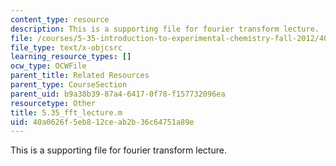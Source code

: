 ```yaml
---
content_type: resource
description: This is a supporting file for fourier transform lecture.
file: /courses/5-35-introduction-to-experimental-chemistry-fall-2012/40a0626f5eb812ceab2b36c64751a89e_5.35_fft_lecture.m
file_type: text/x-objcsrc
learning_resource_types: []
ocw_type: OCWFile
parent_title: Related Resources
parent_type: CourseSection
parent_uid: b9a38b39-87a4-6417-0f78-f157732096ea
resourcetype: Other
title: 5.35_fft_lecture.m
uid: 40a0626f-5eb8-12ce-ab2b-36c64751a89e
---
```

This is a supporting file for fourier transform lecture.

